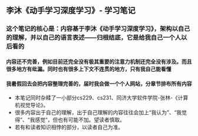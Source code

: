 ## 李沐《动手学习深度学习》- 学习笔记
### 这个笔记的核心是：内容基于李沐《动手学习深度学习》，架构以自己的理解，并以自己的语言表述——归根结底，它是给我自己一个人以后看的
#### 内容还不完善，例如目前还完全没有极其重要的**注意力机制**还完全没有涉及。而且很多地方有纰漏。同时也有很多上下文不连贯的地方，只有我自己能看懂
#### 我暑假回去会把内容整理完善的，届时我会做一个个人网站，分章节排布所有内容

- 本笔记同时杂糅了一小部分cs229、cs231、同济大学软件学院-张林-《计算机视觉导论》。
- 很多内容出于自己的理解，出于自己理解的内容往往会加上“我认为”、“我觉得”、“我感觉”，但也有可能不加。望读者慎取。
- 若有和读者知识相悖的部分，以读者自己为准。
